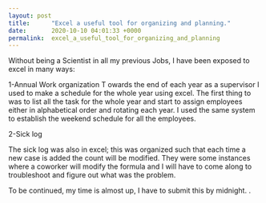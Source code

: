 ```yaml
---
layout: post
title:      "Excel a useful tool for organizing and planning."
date:       2020-10-10 04:01:33 +0000
permalink:  excel_a_useful_tool_for_organizing_and_planning
---
```



Without being a Scientist in all my previous Jobs, I have been exposed to excel in many ways:

1-Annual Work organization
T
owards the end of each year as a supervisor I used to make a schedule for the whole year using excel. The first thing to was to list all the task for the whole year and start to assign employees either in alphabetical order and rotating each year. I used the same system to establish the weekend schedule for all the employees.

2-Sick log

The sick log was also in excel; this was organized such that each time a new case is added the count will be modified. They were some instances where a coworker will modify the formula and I will have to come along to troubleshoot and figure out what was the problem.

To be continued, my time is almost up, I have to submit this by midnight.
.

